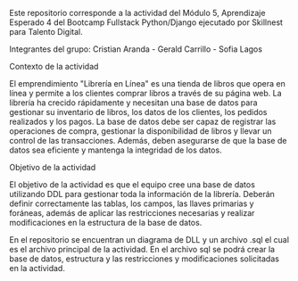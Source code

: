 Este repositorio corresponde a la actividad del Módulo 5, Aprendizaje Esperado 4
 del Bootcamp Fullstack Python/Django ejecutado por Skillnest para Talento Digital.

Integrantes del grupo: Cristian Aranda - Gerald Carrillo - Sofia Lagos

Contexto de la actividad

El emprendimiento "Librería en Línea" es una tienda de libros que opera en línea y permite a los clientes comprar libros a través de su página web. La librería ha crecido rápidamente y necesitan una base de datos para gestionar su inventario de libros, los datos de los clientes, los pedidos realizados y los pagos. La base de datos debe ser capaz de registrar las operaciones de compra, gestionar la disponibilidad de libros y llevar un control de las transacciones. Además, deben asegurarse de que la base de datos sea eficiente y mantenga la integridad de los datos.

Objetivo de la actividad

El objetivo de la actividad es que el equipo cree una base de datos utilizando DDL para gestionar toda la información de la librería. Deberán definir correctamente las tablas, los campos, las llaves primarias y foráneas, además de aplicar las restricciones necesarias y realizar modificaciones en la estructura de la base de datos.

En el repositorio se encuentran un diagrama de DLL y un archivo .sql el cual es el archivo principal de la actividad.
En el archivo sql se podrá crear la base de datos, estructura y las restricciones y modificaciones solicitadas en la actividad.